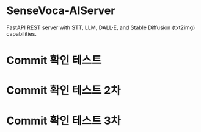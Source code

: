 # SenseVoca-AIServer
FastAPI REST server with STT, LLM, DALL·E, and Stable Diffusion (txt2img) capabilities.

# Commit 확인 테스트
# Commit 확인 테스트 2차
# Commit 확인 테스트 3차
